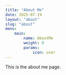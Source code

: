 ```yaml
---
title: "About Me"
date: 2025-07-19
layout: "about"
slug: "about"
menu:
    main:
        name: AboutMe
        weight: 0
        params: 
            icon: user
---
```


This is the about me page.
